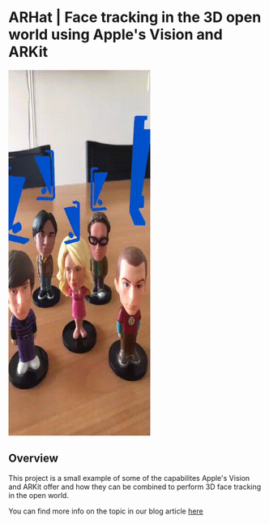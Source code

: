 # ARHat | Face tracking in the 3D open world using Apple's Vision and ARKit

![](all_final.gif)

## Overview

This project is a small example of some of the capabilites Apple's Vision and ARKit offer and how they can be combined to perform 3D face tracking in the open world.

You can find more info on the topic in our blog article [here](https://blog.hattrick-it.com/face-tracking-in-the-open-world-with-apples-vision-and-arkit-2/)
